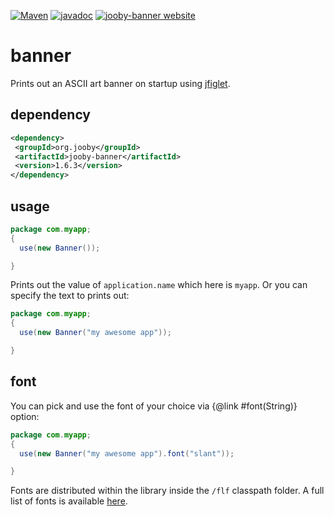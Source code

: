 [![Maven](https://img.shields.io/maven-metadata/v/http/central.maven.org/maven2/org/jooby/jooby-banner/maven-metadata.xml.svg)](http://mvnrepository.com/artifact/org.jooby/jooby-banner/1.6.3)
[![javadoc](https://javadoc.io/badge/org.jooby/jooby-banner.svg)](https://javadoc.io/doc/org.jooby/jooby-banner/1.6.3)
[![jooby-banner website](https://img.shields.io/badge/jooby-banner-brightgreen.svg)](http://jooby.org/doc/banner)
# banner

Prints out an ASCII art banner on startup using <a href="https://github.com/lalyos/jfiglet">jfiglet</a>.

## dependency

```xml
<dependency>
 <groupId>org.jooby</groupId>
 <artifactId>jooby-banner</artifactId>
 <version>1.6.3</version>
</dependency>
```

## usage

```java
package com.myapp;
{
  use(new Banner());

}
```

Prints out the value of ```application.name``` which here is ```myapp```. Or you can specify the text to prints out:

```java
package com.myapp;
{
  use(new Banner("my awesome app"));

}
```

## font

You can pick and use the font of your choice via {@link #font(String)} option:

```java
package com.myapp;
{
  use(new Banner("my awesome app").font("slant"));

}
```

Fonts are distributed within the library inside the ```/flf``` classpath folder. A full list of fonts is available <a href="http://patorjk.com/software/taag">here</a>.
